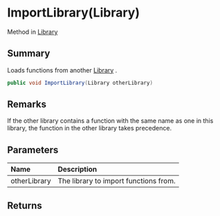 # ImportLibrary(Library)

Method in [Library](/api/csharp/yarn.library.md)

## Summary


Loads functions from another  <a href="yarn.library.md">Library</a> .


```csharp
public void ImportLibrary(Library otherLibrary)
```

## Remarks


If the other library contains a function with the same name as
one in this library, the function in the other library takes
precedence.


## Parameters

|Name|Description|
|:---|:---|
|otherLibrary|The library to import functions from.|

## Returns



